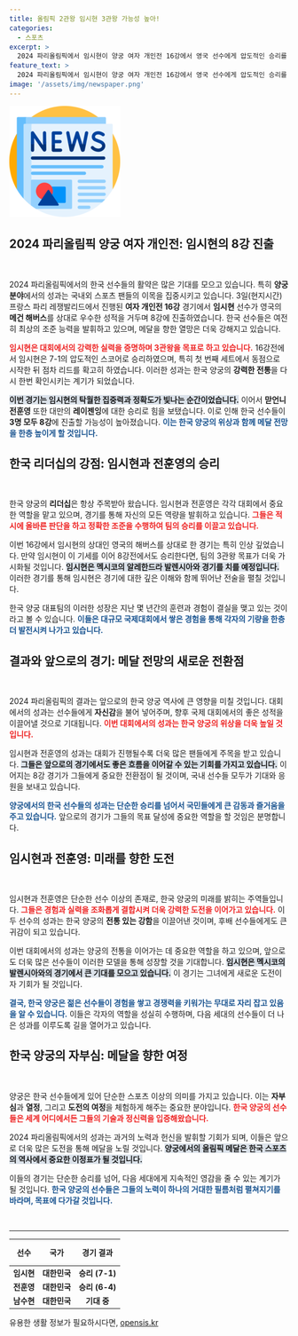 ```yaml
---
title: 올림픽 2관왕 임시현 3관왕 가능성 높아!
categories:
  - 스포츠
excerpt: >
  2024 파리올림픽에서 임시현이 양궁 여자 개인전 16강에서 영국 선수에게 압도적인 승리를 거두며 8강에 진출했습니다. 한국 선수들의 메달 전망이 더욱 밝아지는 순간!
feature_text: >
  2024 파리올림픽에서 임시현이 양궁 여자 개인전 16강에서 영국 선수에게 압도적인 승리를 거두며 8강에 진출했습니다. 한국 선수들의 메달 전망이 더욱 밝아지는 순간!
image: '/assets/img/newspaper.png'
---
```


<p><img src="/assets/img/newspaper.png" alt="kimp 속보" /></p>

<h2 data-ke-size="size26">2024 파리올림픽 양궁 여자 개인전: 임시현의 8강 진출</h2>

<p data-ke-size="size16">&nbsp;</p>

<p>2024 파리올림픽에서의 한국 선수들의 활약은 많은 기대를 모으고 있습니다. 특히 <strong>양궁 분야</strong>에서의 성과는 국내외 스포츠 팬들의 이목을 집중시키고 있습니다. 3일(현지시간) 프랑스 파리 레쟁발리드에서 진행된 <strong>여자 개인전 16강</strong> 경기에서 <strong>임시현</strong> 선수가 영국의 <strong>메건 해버스</strong>를 상대로 우수한 성적을 거두며 8강에 진출하였습니다. 한국 선수들은 여전히 최상의 조준 능력을 발휘하고 있으며, 메달을 향한 열망은 더욱 강해지고 있습니다.</p>

<p><b><span style="color: #ee2323;">임시현은 대회에서의 강력한 실력을 증명하며 3관왕을 목표로 하고 있습니다.</span></b> 16강전에서 임시현은 7-1의 압도적인 스코어로 승리하였으며, 특히 첫 번째 세트에서 동점으로 시작한 뒤 점차 리드를 확고히 하였습니다. 이러한 성과는 한국 양궁의 <strong>강력한 전통</strong>을 다시 한번 확인시키는 계기가 되었습니다. </p>

<p><b><span style="background-color: #21538527;">이번 경기는 임시현의 탁월한 집중력과 정확도가 빛나는 순간이었습니다.</span></b> 이어서 <strong>맏언니 전훈영</strong> 또한 대만의 <strong>레이젠잉</strong>에 대한 승리로 힘을 보탰습니다. 이로 인해 한국 선수들이 <strong>3명 모두 8강</strong>에 진출할 가능성이 높아졌습니다. <b><span style="color: #1a5490;">이는 한국 양궁의 위상과 함께 메달 전망을 한층 높이게 할 것입니다.</span></b></p>

<h2 data-ke-size="size26">한국 리더십의 강점: 임시현과 전훈영의 승리</h2>

<p data-ke-size="size16">&nbsp;</p>

<p>한국 양궁의 <strong>리더십</strong>은 항상 주목받아 왔습니다. 임시현과 전훈영은 각각 대회에서 중요한 역할을 맡고 있으며, 경기를 통해 자신의 모든 역량을 발휘하고 있습니다. <b><span style="color: #ee2323;">그들은 적시에 올바른 판단을 하고 정확한 조준을 수행하여 팀의 승리를 이끌고 있습니다.</span></b></p>

<p>이번 16강에서 임시현의 상대인 영국의 해버스를 상대로 한 경기는 특히 인상 깊었습니다. 만약 임시현이 이 기세를 이어 8강전에서도 승리한다면, 팀의 3관왕 목표가 더욱 가시화될 것입니다. <b><span style="background-color: #21538527;">임시현은 멕시코의 알레한드라 발렌시아와 경기를 치를 예정입니다.</span></b> 이러한 경기를 통해 임시현은 경기에 대한 깊은 이해와 함께 뛰어난 전술을 펼칠 것입니다. </p>

<p>한국 양궁 대표팀의 이러한 성장은 지난 몇 년간의 훈련과 경험이 결실을 맺고 있는 것이라고 볼 수 있습니다. <b><span style="color: #1a5490;">이들은 대규모 국제대회에서 쌓은 경험을 통해 각자의 기량을 한층 더 발전시켜 나가고 있습니다.</span></b></p>

<h2 data-ke-size="size26">결과와 앞으로의 경기: 메달 전망의 새로운 전환점</h2>

<p data-ke-size="size16">&nbsp;</p>

<p>2024 파리올림픽의 결과는 앞으로의 한국 양궁 역사에 큰 영향을 미칠 것입니다. 대회에서의 성과는 선수들에게 <strong>자신감</strong>을 불어 넣어주며, 향후 국제 대회에서의 좋은 성적을 이끌어낼 것으로 기대됩니다. <b><span style="color: #ee2323;">이번 대회에서의 성과는 한국 양궁의 위상을 더욱 높일 것입니다.</span></b></p>

<p>임시현과 전훈영의 성과는 대회가 진행될수록 더욱 많은 팬들에게 주목을 받고 있습니다. <b><span style="background-color: #21538527;">그들은 앞으로의 경기에서도 좋은 흐름을 이어갈 수 있는 기회를 가지고 있습니다.</span></b> 이어지는 8강 경기가 그들에게 중요한 전환점이 될 것이며, 국내 선수들 모두가 기대와 응원을 보내고 있습니다. </p>

<p><b><span style="color: #1a5490;">양궁에서의 한국 선수들의 성과는 단순한 승리를 넘어서 국민들에게 큰 감동과 즐거움을 주고 있습니다.</span></b> 앞으로의 경기가 그들의 목표 달성에 중요한 역할을 할 것임은 분명합니다.</p>

<h2 data-ke-size="size26">임시현과 전훈영: 미래를 향한 도전</h2>

<p data-ke-size="size16">&nbsp;</p>

<p>임시현과 전훈영은 단순한 선수 이상의 존재로, 한국 양궁의 미래를 밝히는 주역들입니다. <b><span style="color: #ee2323;">그들은 경험과 실력을 조화롭게 결합시켜 더욱 강력한 도전을 이어가고 있습니다.</span></b> 이 두 선수의 성과는 한국 양궁의 <strong>전통 있는 강함</strong>을 이끌어낸 것이며, 후배 선수들에게도 큰 귀감이 되고 있습니다.</p>

<p>이번 대회에서의 성과는 양궁의 전통을 이어가는 데 중요한 역할을 하고 있으며, 앞으로도 더욱 많은 선수들이 이러한 모델을 통해 성장할 것을 기대합니다. <b><span style="background-color: #21538527;">임시현은 멕시코의 발렌시아와의 경기에서 큰 기대를 모으고 있습니다.</span></b> 이 경기는 그녀에게 새로운 도전이자 기회가 될 것입니다. </p>

<p><b><span style="color: #1a5490;">결국, 한국 양궁은 젊은 선수들이 경험을 쌓고 경쟁력을 키워가는 무대로 자리 잡고 있음을 알 수 있습니다.</span></b> 이들은 각자의 역할을 성실히 수행하며, 다음 세대의 선수들이 더 나은 성과를 이루도록 길을 열어가고 있습니다.</p>

<h2 data-ke-size="size26">한국 양궁의 자부심: 메달을 향한 여정</h2>

<p data-ke-size="size16">&nbsp;</p>

<p>양궁은 한국 선수들에게 있어 단순한 스포츠 이상의 의미를 가지고 있습니다. 이는 <strong>자부심</strong>과 <strong>열정</strong>, 그리고 <strong>도전의 여정</strong>을 체험하게 해주는 중요한 분야입니다. <b><span style="color: #ee2323;">한국 양궁의 선수들은 세계 어디에서든 그들의 기술과 정신력을 입증해왔습니다.</span></b></p>

<p>2024 파리올림픽에서의 성과는 과거의 노력과 헌신을 발휘할 기회가 되며, 이들은 앞으로 더욱 많은 도전을 통해 메달을 노릴 것입니다. <b><span style="background-color: #21538527;">양궁에서의 올림픽 메달은 한국 스포츠의 역사에서 중요한 이정표가 될 것입니다.</span></b></p>

<p>이들의 경기는 단순한 승리를 넘어, 다음 세대에게 지속적인 영감을 줄 수 있는 계기가 될 것입니다. <b><span style="color: #1a5490;">한국 양궁의 선수들은 그들의 노력이 하나의 거대한 필름처럼 펼쳐지기를 바라며, 목표에 다가갈 것입니다.</span></b></p>

<p data-ke-size="size16">&nbsp;</p>

<hr>

<table style="width: 100%; border-spacing: 0; border-collapse: collapse;">
    <thead>
        <tr>
            <th style="text-align: center; height: 40px;">선수</th>
            <th style="text-align: center; height: 40px;">국가</th>
            <th style="text-align: center; height: 40px;">경기 결과</th>
        </tr>
    </thead>
    <tbody>
        <tr>
            <td style="text-align: center; height: 17px;"><b>임시현</b></td>
            <td style="text-align: center; height: 17px;"><b>대한민국</b></td>
            <td style="text-align: center; height: 17px;"><b>승리 (7-1)</b></td>
        </tr>
        <tr>
            <td style="text-align: center; height: 17px;"><b>전훈영</b></td>
            <td style="text-align: center; height: 17px;"><b>대한민국</b></td>
            <td style="text-align: center; height: 17px;"><b>승리 (6-4)</b></td>
        </tr>
        <tr>
            <td style="text-align: center; height: 17px;"><b>남수현</b></td>
            <td style="text-align: center; height: 17px;"><b>대한민국</b></td>
            <td style="text-align: center; height: 17px;"><b>기대 중</b></td>
        </tr>
    </tbody>
</table>
유용한 생활 정보가 필요하시다면, <a href="https://opensis.kr" rel="dofollow">opensis.kr</a>


